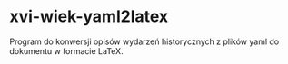 # xvi-wiek-yaml2latex
Program do konwersji opisów wydarzeń historycznych z plików yaml do dokumentu w formacie LaTeX.
